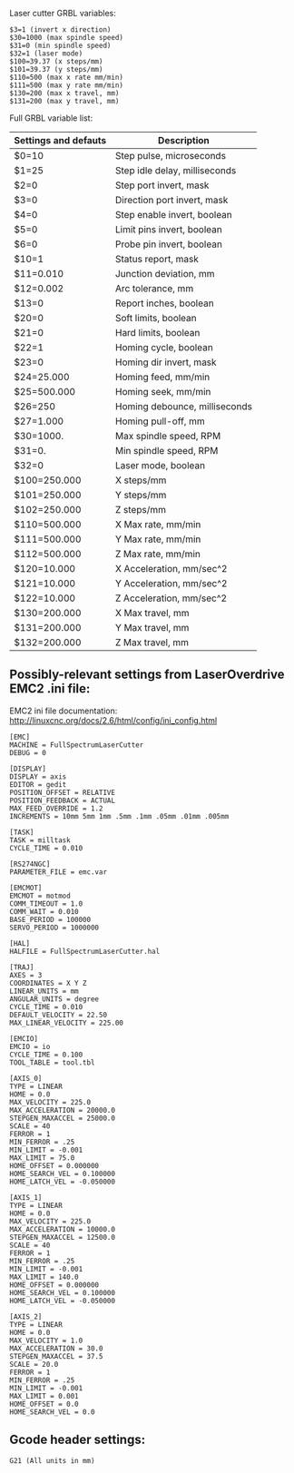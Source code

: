 Laser cutter GRBL variables:
```
$3=1 (invert x direction)
$30=1000 (max spindle speed)
$31=0 (min spindle speed)
$32=1 (laser mode)
$100=39.37 (x steps/mm)
$101=39.37 (y steps/mm)
$110=500 (max x rate mm/min)
$111=500 (max y rate mm/min)
$130=200 (max x travel, mm)
$131=200 (max y travel, mm)
```

Full GRBL variable list:

| Settings and defauts | Description           |
|----------------------|-----------------------|
| $0=10        | Step pulse, microseconds      |
| $1=25        | Step idle delay, milliseconds |
| $2=0         | Step port invert, mask        |
| $3=0         | Direction port invert, mask   |
| $4=0         | Step enable invert, boolean   |
| $5=0         | Limit pins invert, boolean    |
| $6=0         | Probe pin invert, boolean     |
| $10=1        | Status report, mask           |
| $11=0.010    | Junction deviation, mm        |
| $12=0.002    | Arc tolerance, mm             |
| $13=0        | Report inches, boolean        |
| $20=0        | Soft limits, boolean          |
| $21=0        | Hard limits, boolean          |
| $22=1        | Homing cycle, boolean         |
| $23=0        | Homing dir invert, mask       |
| $24=25.000   | Homing feed, mm/min           |
| $25=500.000  | Homing seek, mm/min           |
| $26=250      | Homing debounce, milliseconds |
| $27=1.000    | Homing pull-off, mm           |
| $30=1000.    | Max spindle speed, RPM        |
| $31=0.       | Min spindle speed, RPM        |
| $32=0        | Laser mode, boolean           |
| $100=250.000 | X steps/mm                    |
| $101=250.000 | Y steps/mm                    |
| $102=250.000 | Z steps/mm                    |
| $110=500.000 | X Max rate, mm/min            |
| $111=500.000 | Y Max rate, mm/min            |
| $112=500.000 | Z Max rate, mm/min            |
| $120=10.000  | X Acceleration, mm/sec^2      |
| $121=10.000  | Y Acceleration, mm/sec^2      |
| $122=10.000  | Z Acceleration, mm/sec^2      |
| $130=200.000 | X Max travel, mm              |
| $131=200.000 | Y Max travel, mm              |
| $132=200.000 | Z Max travel, mm              |


## Possibly-relevant settings from LaserOverdrive EMC2 .ini file:

EMC2 ini file documentation: http://linuxcnc.org/docs/2.6/html/config/ini_config.html

```
[EMC]
MACHINE = FullSpectrumLaserCutter
DEBUG = 0

[DISPLAY]
DISPLAY = axis
EDITOR = gedit
POSITION_OFFSET = RELATIVE
POSITION_FEEDBACK = ACTUAL
MAX_FEED_OVERRIDE = 1.2
INCREMENTS = 10mm 5mm 1mm .5mm .1mm .05mm .01mm .005mm

[TASK]
TASK = milltask
CYCLE_TIME = 0.010

[RS274NGC]
PARAMETER_FILE = emc.var

[EMCMOT]
EMCMOT = motmod
COMM_TIMEOUT = 1.0
COMM_WAIT = 0.010
BASE_PERIOD = 100000
SERVO_PERIOD = 1000000

[HAL]
HALFILE = FullSpectrumLaserCutter.hal

[TRAJ]
AXES = 3
COORDINATES = X Y Z
LINEAR_UNITS = mm
ANGULAR_UNITS = degree
CYCLE_TIME = 0.010
DEFAULT_VELOCITY = 22.50
MAX_LINEAR_VELOCITY = 225.00

[EMCIO]
EMCIO = io
CYCLE_TIME = 0.100
TOOL_TABLE = tool.tbl

[AXIS_0]
TYPE = LINEAR
HOME = 0.0
MAX_VELOCITY = 225.0
MAX_ACCELERATION = 20000.0
STEPGEN_MAXACCEL = 25000.0
SCALE = 40
FERROR = 1
MIN_FERROR = .25
MIN_LIMIT = -0.001
MAX_LIMIT = 75.0
HOME_OFFSET = 0.000000
HOME_SEARCH_VEL = 0.100000
HOME_LATCH_VEL = -0.050000

[AXIS_1]
TYPE = LINEAR
HOME = 0.0
MAX_VELOCITY = 225.0
MAX_ACCELERATION = 10000.0
STEPGEN_MAXACCEL = 12500.0
SCALE = 40
FERROR = 1
MIN_FERROR = .25
MIN_LIMIT = -0.001
MAX_LIMIT = 140.0
HOME_OFFSET = 0.000000
HOME_SEARCH_VEL = 0.100000
HOME_LATCH_VEL = -0.050000

[AXIS_2]
TYPE = LINEAR
HOME = 0.0
MAX_VELOCITY = 1.0
MAX_ACCELERATION = 30.0
STEPGEN_MAXACCEL = 37.5
SCALE = 20.0
FERROR = 1
MIN_FERROR = .25
MIN_LIMIT = -0.001
MAX_LIMIT = 0.001
HOME_OFFSET = 0.0
HOME_SEARCH_VEL = 0.0
```


## Gcode header settings:
```
G21 (All units in mm)

```
